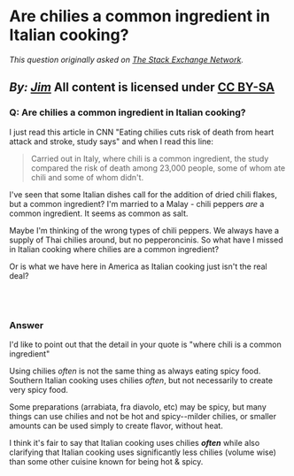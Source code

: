 # Are chilies a common ingredient in Italian cooking?

_This question originally asked on [The Stack Exchange Network](https://cooking.stackexchange.com/q/104193)._

_By: [Jim](https://cooking.stackexchange.com/u/80074)_
All content is licensed under [CC BY-SA](https://creativecommons.org/licenses/by-sa/4.0/)
<br>
--------------------------------------------
### Q: Are chilies a common ingredient in Italian cooking?
<p>I just read this article in CNN "Eating chilies cuts risk of death from heart attack and stroke, study says" and when I read this line:</p>

<blockquote>
  <p>Carried out in Italy, where chili is a common ingredient, the study
  compared the risk of death among 23,000 people, some of whom ate chili
  and some of whom didn't.</p>
</blockquote>

<p>I've seen that some Italian dishes call for the addition of dried chili flakes, but a common ingredient? I'm married to a Malay - chili peppers <em>are</em> a common ingredient. It seems as common as salt.</p>

<p>Maybe I'm thinking of the wrong types of chili peppers. We always have a supply of Thai chilies around, but no pepperoncinis.
So what have I missed in Italian cooking where chilies are a common ingredient?</p>

<p>Or is what we have here in America as Italian cooking just isn't the real deal?</p>

<br><br>
### Answer 
<p>I'd like to point out that the detail in your quote is "where chili is a common ingredient" </p>

<p>Using chilies <em>often</em> is not the same thing as always eating spicy food. Southern Italian cooking uses chilies <em>often</em>, but not necessarily to create very spicy food. </p>

<p>Some preparations (arrabiata, fra diavolo, etc) may be spicy, but many things can use chilies and not be hot and spicy--milder chilies, or smaller amounts can be used simply to create flavor, without heat. </p>

<p>I think it's fair to say that Italian cooking uses chilies <strong><em>often</em></strong> while also clarifying that Italian cooking uses significantly less chilies (volume wise) than some other cuisine known for being hot &amp; spicy.</p>

